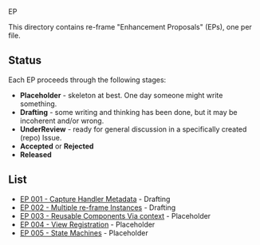 EP

This directory contains re-frame "Enhancement Proposals" (EPs), one per file.

## Status

Each EP proceeds through the following stages:
  - **Placeholder** - skeleton at best. One day someone might write something.  
  - **Drafting** - some writing and thinking has been done, but it may be incoherent and/or wrong.
  - **UnderReview** - ready for general discussion in a specifically created (repo) Issue.
  - **Accepted** or **Rejected**
  - **Released**
 

## List 

  - [EP 001 - Capture Handler Metadata](001-CaptureHandlerMetadata.md) - Drafting
  - [EP 002 - Multiple re-frame Instances](002-ReframeInstances.md) - Drafting
  - [EP 003 - Reusable Components Via context](003-ReusableComponents.md) - Placeholder
  - [EP 004 - View Registration](004-ViewRegistration.md) - Placeholder
  - [EP 005 - State Machines](005-StateMachines.md) - Placeholder
  
